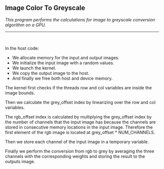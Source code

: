 ## Image Color To Greyscale

*This program performs the calculations for image to greyscale conversion algorithm on a GPU.*

---
<br>

In the host code:

- We allocate memory for the input and output images.
- We initialize the input image with a random values.
- We launch the kernel.
- We copy the output image to the host.
- And finally we free both host and device memory.

The kernel first checks if the threads row and col variables are inside the image bounds.

Then we calculate the grey_offset index by linearizing over the row and col variables.

The rgb_offset index is calculated by multiplying the grey_offset index by the number of channels that the input image has because the channels are stored in consecutive memory locations in the input image. Therefore the first element of the rgb image is located at grey_offset * NUM_CHANNELS.

Then we store each channel of the input image in a temporary variable.

Finally we perform the conversion from rgb to grey by averaging the three channels with the corresponding weights and storing the result to the outputs image.